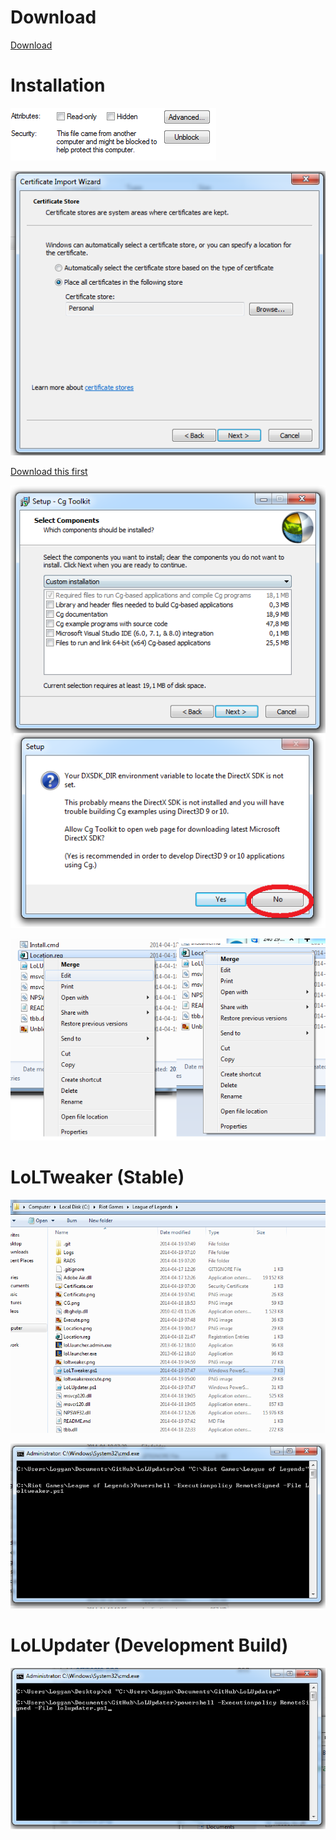 Download
========

[Download](https://github.com/Loggan08/LoLUpdater/archive/master.zip)

Installation
============

![alt text](Unblock.png)

![alt text](Certificate.png)

[Download this first](http://developer.download.nvidia.com/cg/Cg_3.1/Cg-3.1_April2012_Setup.exe)

![alt text](CG.png)

![alt text](Location.png)

LoLTweaker (Stable)
==============

![alt text](loltweaker.png)

![alt text](loltweakerexecute.png)

LoLUpdater (Development Build)
==========

![alt text](Execute.png)







